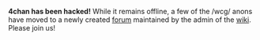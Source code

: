 **4chan has been hacked!** While it remains offline, a few of the /wcg/ anons have moved to a newly created [forum](https://forum.webcomicsgeneral.top) maintained by the admin of the [wiki](https://www.webcomicsgeneral.top). Please join us!
